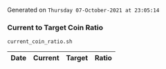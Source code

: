 Generated on `Thursday 07-October-2021 at 23:05:14`

### Current to Target Coin Ratio
`current_coin_ratio.sh`

Date|Current|Target|Ratio
---|---|---|---
